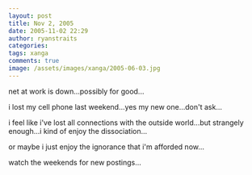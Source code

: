 ```yaml
---
layout: post
title: Nov 2, 2005
date: 2005-11-02 22:29
author: ryanstraits
categories:
tags: xanga
comments: true
image: /assets/images/xanga/2005-06-03.jpg
---
```

net at work is down...possibly for good...

<!-- break -->

i lost my cell phone last weekend...yes my new one...don't ask...

i feel like i've lost all connections with the outside world...but strangely enough...i kind of enjoy the dissociation...

or maybe i just enjoy the ignorance that i'm afforded now...

watch the weekends for new postings...
